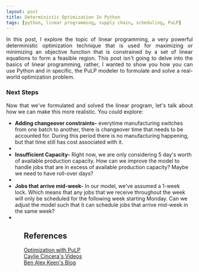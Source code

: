 ```yaml
---
layout: post
title: Deterministic Optimization In Python
tags: [python, linear programming, supply chain, scheduling, PuLP]
---
```


<p style="text-align:justify">In this post, I explore the topic of linear programming, a very powerful deterministic optimization technique that is used for maximizing or minimizing an objective function that is constrained by a set of linear equations to form a feasible region. This post isn't going to delve into the basics of linear programming, rather, I wanted to show you how you can use Python and in specific, the PuLP modeler to formulate and solve a real-world optimization problem.</p>

<script src="https://gist.github.com/adikamath/2e8b5b6282413dd57d8e0efb7e83aa79.js"></script>

<h3>Next Steps</h3>
<p style="text-align:justify">Now that we've formulated and solved the linear program, let's talk about how we can make this more realistic. You could explore:</p>
<ul>
<li><b>Adding changeover constraints-</b>  everytime manufacturing switches from one batch to another, there is changeover time that needs to be accounted for. During this period there is no manufacturing happening, but that time still has cost associated with it.<li>
<li><b>Insufficient Capacity-</b> Right now, we are only considering 5 day's worth of available production capacity. How can we improve the model to handle jobs that are in excess of available production capacity? Maybe we need to have roll-over days?<li>
<li><b>Jobs that arrive mid-week-</b> In our model, we've assumed a 1-week lock. Which means that any jobs that we receive throughout the week will only be scheduled for the following week starting Monday. Can we adjust the model such that it can schedule jobs that arrive mid-week in the same week?<li>
<ul>

<h2>References</h2>

<div>
<div><a href = "https://pythonhosted.org/PuLP/CaseStudies/index.html">Optimization with PuLP</a></div>
<div><a href = "https://youtu.be/5I0mhX0973o">Caylie Cincera's Videos</a></div>
<div><a href = "http://benalexkeen.com/linear-programming-with-python-and-pulp/">Ben Alex Keen's Blog</a></div>
</div>
<p></p>
